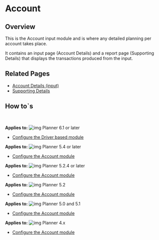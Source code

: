# Account
## Overview
This is the Account input module and is where any detailed planning per account takes place. <br/>

It contains an input page (Account Details) and a report page (Supporting Details) that displays the transactions produced from the input.
<br/>

## Related Pages
-  [Account Details (input)](account/account-details.md)<br/>
-  [Supporting Details](account/account-details.md)<br/>

## How to`s

<br/>

**Applies to:** ![img](https://profitbasedocs.blob.core.windows.net/icons/yes-icon.png) Planner 6.1 or later
-  [Configure the Driver based module](https://profitbasedocs.blob.core.windows.net/enduserhelp/files/V6.1/Planner%20Account%20module.pdf)<br/>

**Applies to:** ![img](https://profitbasedocs.blob.core.windows.net/icons/yes-icon.png) Planner 5.4 or later


-  [Configure the Account module](https://profitbasedocs.blob.core.windows.net/enduserhelp/files/V5.4/Planner%20Account%20module.pdf)<br/>


**Applies to:** ![img](https://profitbasedocs.blob.core.windows.net/icons/yes-icon.png) Planner 5.2.4 or later


-  [Configure the Account module](https://profitbasedocs.blob.core.windows.net/enduserhelp/files/V5.2.4/Planner%20Account%20module.pdf)<br/>

**Applies to:** ![img](https://profitbasedocs.blob.core.windows.net/icons/yes-icon.png) Planner 5.2 


-  [Configure the Account module](https://profitbasedocs.blob.core.windows.net/enduserhelp/files/V5.2/Planner%20Account%20module.pdf)<br/>

**Applies to:** ![img](https://profitbasedocs.blob.core.windows.net/icons/yes-icon.png) Planner 5.0 and 5.1


-  [Configure the Account module](https://profitbasedocs.blob.core.windows.net/enduserhelp/files/v5/Planner%20Account%20module.pdf)<br/>

**Applies to:** ![img](https://profitbasedocs.blob.core.windows.net/icons/yes-icon.png) Planner 4.x


-  [Configure the Account module](https://profitbasedocs.blob.core.windows.net/enduserhelp/files/Planner%20Account%20module.pdf)<br/>
<br/>

